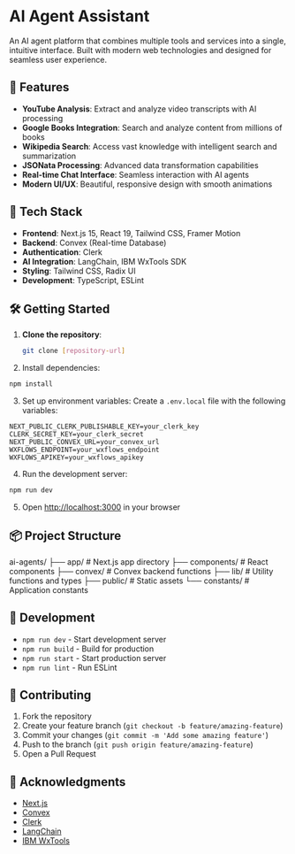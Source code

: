 # AI Agent Assistant

An AI agent platform that combines multiple tools and services into a single, intuitive interface. Built with modern web technologies and designed for seamless user experience.

## 🌟 Features

- **YouTube Analysis**: Extract and analyze video transcripts with AI processing
- **Google Books Integration**: Search and analyze content from millions of books
- **Wikipedia Search**: Access vast knowledge with intelligent search and summarization
- **JSONata Processing**: Advanced data transformation capabilities
- **Real-time Chat Interface**: Seamless interaction with AI agents
- **Modern UI/UX**: Beautiful, responsive design with smooth animations

## 🚀 Tech Stack

- **Frontend**: Next.js 15, React 19, Tailwind CSS, Framer Motion
- **Backend**: Convex (Real-time Database)
- **Authentication**: Clerk
- **AI Integration**: LangChain, IBM WxTools SDK
- **Styling**: Tailwind CSS, Radix UI
- **Development**: TypeScript, ESLint

## 🛠️ Getting Started

1. **Clone the repository**:

   ```bash
   git clone [repository-url]

   ```

2. Install dependencies:

```bash
npm install
```

3. Set up environment variables:
   Create a `.env.local` file with the following variables:

```env
NEXT_PUBLIC_CLERK_PUBLISHABLE_KEY=your_clerk_key
CLERK_SECRET_KEY=your_clerk_secret
NEXT_PUBLIC_CONVEX_URL=your_convex_url
WXFLOWS_ENDPOINT=your_wxflows_endpoint
WXFLOWS_APIKEY=your_wxflows_apikey
```

4. Run the development server:

```bash
npm run dev
```

5. Open [http://localhost:3000](http://localhost:3000) in your browser

## 📦 Project Structure

ai-agents/
├── app/ # Next.js app directory
├── components/ # React components
├── convex/ # Convex backend functions
├── lib/ # Utility functions and types
├── public/ # Static assets
└── constants/ # Application constants

## 🔧 Development

- `npm run dev` - Start development server
- `npm run build` - Build for production
- `npm run start` - Start production server
- `npm run lint` - Run ESLint

## 🤝 Contributing

1. Fork the repository
2. Create your feature branch (`git checkout -b feature/amazing-feature`)
3. Commit your changes (`git commit -m 'Add some amazing feature'`)
4. Push to the branch (`git push origin feature/amazing-feature`)
5. Open a Pull Request

## 🙏 Acknowledgments

- [Next.js](https://nextjs.org)
- [Convex](https://www.convex.dev)
- [Clerk](https://clerk.dev)
- [LangChain](https://www.langchain.com)
- [IBM WxTools](https://www.ibm.com/wxflows)
